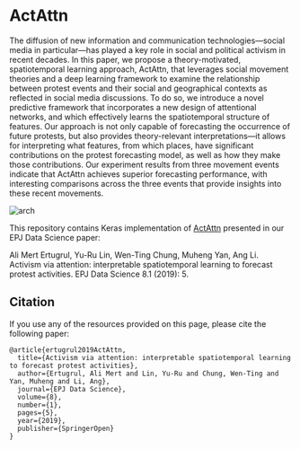 # ActAttn

The diffusion of new information and communication technologies—social media in particular—has played a key role in social and political activism in recent decades. In this paper, we propose a theory-motivated, spatiotemporal learning approach, ActAttn, that leverages social movement theories and a deep learning framework to examine the relationship between protest events and their social and geographical contexts as reflected in social media discussions. To do so, we introduce a novel predictive framework that incorporates a new design of attentional networks, and which effectively learns the spatiotemporal structure of features. Our approach is not only capable of forecasting the occurrence of future protests, but also provides theory-relevant interpretations—it allows for interpreting what features, from which places, have significant contributions on the protest forecasting model, as well as how they make those contributions. Our experiment results from three movement events indicate that ActAttn achieves superior forecasting performance, with interesting comparisons across the three events that provide insights into these recent movements.

![arch](https://user-images.githubusercontent.com/3327205/64567330-ee930380-d34f-11e9-9b9d-e45e37307220.png)

This repository contains Keras implementation of [ActAttn](https://epjdatascience.springeropen.com/articles/10.1140/epjds/s13688-019-0183-y) presented in our EPJ Data Science paper:

Ali Mert Ertugrul, Yu-Ru Lin, Wen-Ting Chung, Muheng Yan, Ang Li. Activism via attention: interpretable spatiotemporal learning to forecast protest activities. EPJ Data Science 8.1 (2019): 5.


## Citation

If you use any of the resources provided on this page, please cite the following paper:

```
@article{ertugrul2019ActAttn,
  title={Activism via attention: interpretable spatiotemporal learning to forecast protest activities},
  author={Ertugrul, Ali Mert and Lin, Yu-Ru and Chung, Wen-Ting and Yan, Muheng and Li, Ang},
  journal={EPJ Data Science},
  volume={8},
  number={1},
  pages={5},
  year={2019},
  publisher={SpringerOpen}
}
```
